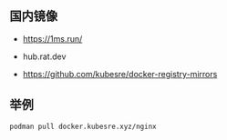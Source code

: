 ## 国内镜像

- https://1ms.run/

- hub.rat.dev
- https://github.com/kubesre/docker-registry-mirrors

## 举例 

```bash
podman pull docker.kubesre.xyz/nginx
```
